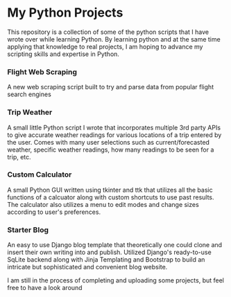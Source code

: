 # My Python Projects

This repository is a collection of some of the python scripts that I have wrote over while learning Python. By learning python and at the same time applying that knowledge to real projects, I am hoping to advance my scripting skills and expertise in Python.

### Flight Web Scraping
A new web scraping script built to try and parse data from popular flight search engines

### Trip Weather
A small little Python script I wrote that incorporates multiple 3rd party APIs to give accurate weather readings for various locations of a trip entered by the user. Comes with many user selections such as current/forecasted weather, specific weather readings, how many readings to be seen for a trip, etc.

### Custom Calculator
A small Python GUI written using tkinter and ttk that utilizes all the basic functions of a calcuator along with custom shortcuts to use past results. The calculator also utilizes a menu to edit modes and change sizes according to user's preferences. 

### Starter Blog
An easy to use Django blog template that theoretically one could clone and insert their own writing into and publish. Utilized Django's ready-to-use SqLite backend along with Jinja Templating and Bootstrap to build an intricate but sophisticated and convenient blog website.

I am still in the process of completing and uploading some projects, but feel free to have a look around  
